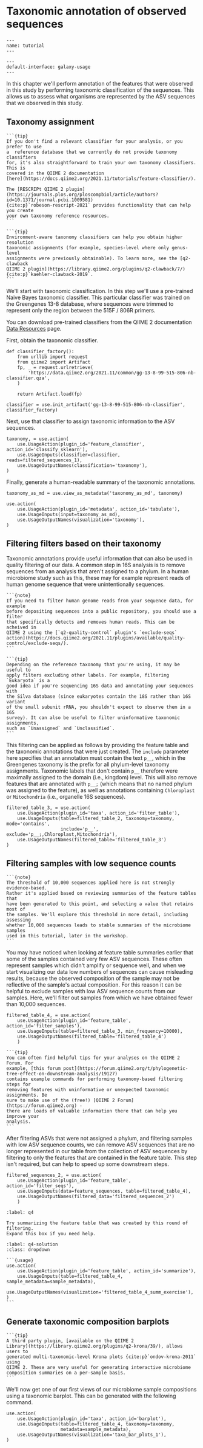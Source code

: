 # Taxonomic annotation of observed sequences

```{usage-scope}
---
name: tutorial
---
```

```{usage-selector}
---
default-interface: galaxy-usage
---
```

In this chapter we'll perform annotation of the features that were observed in
this study by performing taxonomic classification of the sequences. This allows
us to assess what organisms are represented by the ASV sequences that we
observed in this study.

## Taxonomy assignment

````{margin}
```{tip}
If you don't find a relevant classifier for your analysis, or you prefer to use
a  reference database that we currently do not provide taxonomy classifiers
for, it's also straightforward to train your own taxonomy classifiers. This is
covered in the QIIME 2 documentation
[here](https://docs.qiime2.org/2021.11/tutorials/feature-classifier/).

The [RESCRIPt QIIME 2 plugin](https://journals.plos.org/ploscompbiol/article/authors?id=10.1371/journal.pcbi.1009581)
{cite:p}`robeson-rescript-2021` provides functionality that can help you create
your own taxonomy reference resources.
```
````

````{margin}
```{tip}
Environment-aware taxonomy classifiers can help you obtain higher resolution
taxonomic assignments (for example, species-level where only genus-level
assignments were previously obtainable). To learn more, see the [q2-clawback
QIIME 2 plugin](https://library.qiime2.org/plugins/q2-clawback/7/)
{cite:p}`kaehler-clawback-2019`.
```
````

We'll start with taxonomic classification. In this step we'll use a pre-trained
Naive Bayes taxonomic classifier. This particular classifier was trained on the
Greengenes 13-8 database, where sequences were trimmed to represent only the
region between the 515F / 806R primers.

You can download pre-trained classifiers from the QIIME 2 documentation
[Data Resources](https://docs.qiime2.org/2021.11/data-resources/) page.

First, obtain the taxonomic classifier.

```{usage}
def classifier_factory():
    from urllib import request
    from qiime2 import Artifact
    fp, _ = request.urlretrieve(
        'https://data.qiime2.org/2021.11/common/gg-13-8-99-515-806-nb-classifier.qza',
    )

    return Artifact.load(fp)

classifier = use.init_artifact('gg-13-8-99-515-806-nb-classifier', classifier_factory)
```

Next, use that classifier to assign taxonomic information to the ASV sequences.

```{usage}
taxonomy, = use.action(
    use.UsageAction(plugin_id='feature_classifier', action_id='classify_sklearn'),
    use.UsageInputs(classifier=classifier, reads=filtered_sequences_1),
    use.UsageOutputNames(classification='taxonomy'),
)
```

Finally, generate a human-readable summary of the taxonomic annotations.

```{usage}
taxonomy_as_md = use.view_as_metadata('taxonomy_as_md', taxonomy)

use.action(
    use.UsageAction(plugin_id='metadata', action_id='tabulate'),
    use.UsageInputs(input=taxonomy_as_md),
    use.UsageOutputNames(visualization='taxonomy'),
)
```

## Filtering filters based on their taxonomy

Taxonomic annotations provide useful information that can also be used in
quality filtering of our data. A common step in 16S analysis is to remove
sequences from an analysis that aren't assigned to a phylum. In a human
microbiome study such as this, these may for example represent reads of human
genome sequence that were unintentionally sequences.

````{margin}
```{note}
If you need to filter human genome reads from your sequence data, for example
before depositing sequences into a public repository, you should use a filter
that specifically detects and removes human reads. This can be acheived in
QIIME 2 using the [`q2-quality-control` plugin's `exclude-seqs`
action](https://docs.qiime2.org/2021.11/plugins/available/quality-control/exclude-seqs/).
```
````

````{margin}
```{tip}
Depending on the reference taxonomy that you're using, it may be useful to
apply filters excluding other labels. For example, filtering `Eukaryota` is a
good idea if you're sequencing 16S data and annotating your sequences with
the Silva database (since eukaryotes contain the 18S rather than 16S variant
of the small subunit rRNA, you shouldn't expect to observe them in a 16S
survey). It can also be useful to filter uninformative taxonomic assignments,
such as `Unassigned` and `Unclassified`.
```
````

This filtering can be applied as follows by providing the feature table and the
taxonomic annotations that were just created. The `include` parameter here
specifies that an annotation must contain the text `p__`, which in the
Greengenes taxonomy is the prefix for all phylum-level taxonomy assignments.
Taxonomic labels that don't contain `p__` therefore were maximally assigned to
the domain (i.e., kingdom) level. This will also remove features that are
annotated with `p__;` (which means that no named phylum was assigned to the
feature), as well as annotations containing `Chloroplast` or `Mitochondria`
(i.e., organelle 16S sequences).

```{usage}
filtered_table_3, = use.action(
    use.UsageAction(plugin_id='taxa', action_id='filter_table'),
    use.UsageInputs(table=filtered_table_2, taxonomy=taxonomy, mode='contains',
                    include='p__', exclude='p__;,Chloroplast,Mitochondria'),
    use.UsageOutputNames(filtered_table='filtered_table_3')
)
```

## Filtering samples with low sequence counts

````{margin}
```{note}
The threshold of 10,000 sequences applied here is not strongly evidence-based.
Rather it's applied based on reviewing summaries of the feature tables that
have been generated to this point, and selecting a value that retains most of
the samples. We'll explore this threshold in more detail, including assessing
whether 10,000 sequences leads to stable summaries of the microbiome samples
used in this tutorial, later in the workshop.
```
````

You may have noticed when looking at feature table summaries earlier that some
of the samples contained very few ASV sequences. These often represent samples
which didn't amplify or sequence well, and when we start visualizing our data
low numbers of sequences can cause misleading results, because the
observed composition of the sample may not be reflective of the sample's
actual composition. For this reason it can be helpful to exclude samples with
low ASV sequence counts from our samples. Here, we'll filter out samples from
which we have obtained fewer than 10,000 sequences.

```{usage}
filtered_table_4, = use.action(
    use.UsageAction(plugin_id='feature_table', action_id='filter_samples'),
    use.UsageInputs(table=filtered_table_3, min_frequency=10000),
    use.UsageOutputNames(filtered_table='filtered_table_4')
    )
```

````{margin}
```{tip}
You can often find helpful tips for your analyses on the QIIME 2 Forum. For
example, [this forum post](https://forum.qiime2.org/t/phylogenetic-tree-effect-on-downstream-analysis/19127)
contains example commands for performing taxonomy-based filtering steps for
removing features with uninformative or unexpected taxonomic assignments. Be
sure to make use of the (free!) [QIIME 2 Forum](https://forum.qiime2.org) -
there are loads of valuable information there that can help you improve your
analysis.
```
````

After filtering ASVs that were not assigned a phylum, and filtering samples
with low ASV sequence counts, we can remove ASV sequences that are no longer
represented in our table from the collection of ASV sequences by filtering to
only the features that are contained in the feature table. This step isn't
required, but can help to speed up some downstream steps.

```{usage}
filtered_sequences_2, = use.action(
    use.UsageAction(plugin_id='feature_table', action_id='filter_seqs'),
    use.UsageInputs(data=feature_sequences, table=filtered_table_4),
    use.UsageOutputNames(filtered_data='filtered_sequences_2')
    )
```

```{exercise}
:label: q4

Try summarizing the feature table that was created by this round of filtering.
Expand this box if you need help.
```

````{solution} q4
:label: q4-solution
:class: dropdown

```{usage}
use.action(
    use.UsageAction(plugin_id='feature_table', action_id='summarize'),
    use.UsageInputs(table=filtered_table_4, sample_metadata=sample_metadata),
    use.UsageOutputNames(visualization='filtered_table_4_summ_exercise'),
)
```
````

## Generate taxonomic composition barplots

````{margin}
```{tip}
A third party plugin, [available on the QIIME 2
Library](https://library.qiime2.org/plugins/q2-krona/39/), allows users to
generated multi-taxonomic-level Krona plots {cite:p}`ondov-krona-2011` using
QIIME 2. These are very useful for generating interactive microbiome
composition summaries on a per-sample basis.
```
````

We'll now get one of our first views of our microbiome sample compositions
using a taxonomic barplot. This can be generated with the following command.

```{usage}
use.action(
    use.UsageAction(plugin_id='taxa', action_id='barplot'),
    use.UsageInputs(table=filtered_table_4, taxonomy=taxonomy,
                    metadata=sample_metadata),
    use.UsageOutputNames(visualization='taxa_bar_plots_1'),
)
```
